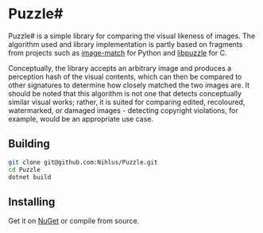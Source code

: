 Puzzle#
=======
Puzzle# is a simple library for comparing the visual likeness of images. The algorithm used and library implementation
is partly based on fragments from projects such as [image-match](https://github.com/EdjoLabs/image-match) for Python and
[libpuzzle](https://github.com/jedisct1/libpuzzle) for C.

Conceptually, the library accepts an arbitrary image and produces a perception hash of the visual contents, which can 
then be compared to other signatures to determine how closely matched the two images are. It should be noted that this
algorithm is not one that detects conceptually similar visual works; rather, it is suited for comparing edited, 
recoloured, watermarked, or damaged images - detecting copyright violations, for example, would be an appropriate use
case.

## Building
```bash
git clone git@github.com:Nihlus/Puzzle.git
cd Puzzle
dotnet build
``` 

## Installing
Get it on [NuGet](https://www.nuget.org/packages/Puzzle) or compile from source.

## 
